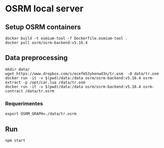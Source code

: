 # OSRM local server

## Setup  OSRM containers

```
docker build -t osmium-tool -f Dockerfile.osmium-tool .
docker pull osrm/osrm-backend:v5.16.4
```


## Data preprocessing

```
mkdir data/
wget https://www.dropbox.com/s/ecefm53ykenwd3n/tr.osm  -O data/tr.osm
docker run -it -v $(pwd)/data:/data osrm/osrm-backend:v5.16.4 osrm-extract -p /opt/car.lua /data/tr.osm
docker run -it -v $(pwd)/data:/data osrm/osrm-backend:v5.16.4 osrm-contract /data/tr.osrm

```

### Requerimentes

`export OSRM_GRAPH=./data/tr.osrm`

## Run

```
npm start

```